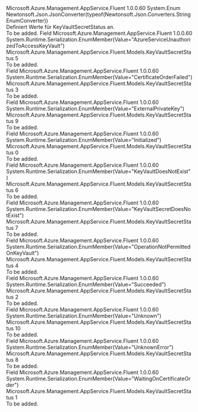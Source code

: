 <Type Name="KeyVaultSecretStatus" FullName="Microsoft.Azure.Management.AppService.Fluent.Models.KeyVaultSecretStatus">
  <TypeSignature Language="C#" Value="public enum KeyVaultSecretStatus" />
  <TypeSignature Language="ILAsm" Value=".class public auto ansi sealed KeyVaultSecretStatus extends System.Enum" />
  <TypeSignature Language="DocId" Value="T:Microsoft.Azure.Management.AppService.Fluent.Models.KeyVaultSecretStatus" />
  <TypeSignature Language="VB.NET" Value="Public Enum KeyVaultSecretStatus" />
  <TypeSignature Language="F#" Value="type KeyVaultSecretStatus = " />
  <AssemblyInfo>
    <AssemblyName>Microsoft.Azure.Management.AppService.Fluent</AssemblyName>
    <AssemblyVersion>1.0.0.60</AssemblyVersion>
  </AssemblyInfo>
  <Base>
    <BaseTypeName>System.Enum</BaseTypeName>
  </Base>
  <Attributes>
    <Attribute>
      <AttributeName>Newtonsoft.Json.JsonConverter(typeof(Newtonsoft.Json.Converters.StringEnumConverter))</AttributeName>
    </Attribute>
  </Attributes>
  <Docs>
    <summary>
            Definiert Werte für KeyVaultSecretStatus an.
            </summary>
    <remarks>To be added.</remarks>
  </Docs>
  <Members>
    <Member MemberName="AzureServiceUnauthorizedToAccessKeyVault">
      <MemberSignature Language="C#" Value="AzureServiceUnauthorizedToAccessKeyVault" />
      <MemberSignature Language="ILAsm" Value=".field public static literal valuetype Microsoft.Azure.Management.AppService.Fluent.Models.KeyVaultSecretStatus AzureServiceUnauthorizedToAccessKeyVault = int32(5)" />
      <MemberSignature Language="DocId" Value="F:Microsoft.Azure.Management.AppService.Fluent.Models.KeyVaultSecretStatus.AzureServiceUnauthorizedToAccessKeyVault" />
      <MemberSignature Language="VB.NET" Value="AzureServiceUnauthorizedToAccessKeyVault" />
      <MemberSignature Language="F#" Value="AzureServiceUnauthorizedToAccessKeyVault = 5" Usage="Microsoft.Azure.Management.AppService.Fluent.Models.KeyVaultSecretStatus.AzureServiceUnauthorizedToAccessKeyVault" />
      <MemberType>Field</MemberType>
      <AssemblyInfo>
        <AssemblyName>Microsoft.Azure.Management.AppService.Fluent</AssemblyName>
        <AssemblyVersion>1.0.0.60</AssemblyVersion>
      </AssemblyInfo>
      <Attributes>
        <Attribute>
          <AttributeName>System.Runtime.Serialization.EnumMember(Value="AzureServiceUnauthorizedToAccessKeyVault")</AttributeName>
        </Attribute>
      </Attributes>
      <ReturnValue>
        <ReturnType>Microsoft.Azure.Management.AppService.Fluent.Models.KeyVaultSecretStatus</ReturnType>
      </ReturnValue>
      <MemberValue>5</MemberValue>
      <Docs>
        <summary>To be added.</summary>
      </Docs>
    </Member>
    <Member MemberName="CertificateOrderFailed">
      <MemberSignature Language="C#" Value="CertificateOrderFailed" />
      <MemberSignature Language="ILAsm" Value=".field public static literal valuetype Microsoft.Azure.Management.AppService.Fluent.Models.KeyVaultSecretStatus CertificateOrderFailed = int32(3)" />
      <MemberSignature Language="DocId" Value="F:Microsoft.Azure.Management.AppService.Fluent.Models.KeyVaultSecretStatus.CertificateOrderFailed" />
      <MemberSignature Language="VB.NET" Value="CertificateOrderFailed" />
      <MemberSignature Language="F#" Value="CertificateOrderFailed = 3" Usage="Microsoft.Azure.Management.AppService.Fluent.Models.KeyVaultSecretStatus.CertificateOrderFailed" />
      <MemberType>Field</MemberType>
      <AssemblyInfo>
        <AssemblyName>Microsoft.Azure.Management.AppService.Fluent</AssemblyName>
        <AssemblyVersion>1.0.0.60</AssemblyVersion>
      </AssemblyInfo>
      <Attributes>
        <Attribute>
          <AttributeName>System.Runtime.Serialization.EnumMember(Value="CertificateOrderFailed")</AttributeName>
        </Attribute>
      </Attributes>
      <ReturnValue>
        <ReturnType>Microsoft.Azure.Management.AppService.Fluent.Models.KeyVaultSecretStatus</ReturnType>
      </ReturnValue>
      <MemberValue>3</MemberValue>
      <Docs>
        <summary>To be added.</summary>
      </Docs>
    </Member>
    <Member MemberName="ExternalPrivateKey">
      <MemberSignature Language="C#" Value="ExternalPrivateKey" />
      <MemberSignature Language="ILAsm" Value=".field public static literal valuetype Microsoft.Azure.Management.AppService.Fluent.Models.KeyVaultSecretStatus ExternalPrivateKey = int32(9)" />
      <MemberSignature Language="DocId" Value="F:Microsoft.Azure.Management.AppService.Fluent.Models.KeyVaultSecretStatus.ExternalPrivateKey" />
      <MemberSignature Language="VB.NET" Value="ExternalPrivateKey" />
      <MemberSignature Language="F#" Value="ExternalPrivateKey = 9" Usage="Microsoft.Azure.Management.AppService.Fluent.Models.KeyVaultSecretStatus.ExternalPrivateKey" />
      <MemberType>Field</MemberType>
      <AssemblyInfo>
        <AssemblyName>Microsoft.Azure.Management.AppService.Fluent</AssemblyName>
        <AssemblyVersion>1.0.0.60</AssemblyVersion>
      </AssemblyInfo>
      <Attributes>
        <Attribute>
          <AttributeName>System.Runtime.Serialization.EnumMember(Value="ExternalPrivateKey")</AttributeName>
        </Attribute>
      </Attributes>
      <ReturnValue>
        <ReturnType>Microsoft.Azure.Management.AppService.Fluent.Models.KeyVaultSecretStatus</ReturnType>
      </ReturnValue>
      <MemberValue>9</MemberValue>
      <Docs>
        <summary>To be added.</summary>
      </Docs>
    </Member>
    <Member MemberName="Initialized">
      <MemberSignature Language="C#" Value="Initialized" />
      <MemberSignature Language="ILAsm" Value=".field public static literal valuetype Microsoft.Azure.Management.AppService.Fluent.Models.KeyVaultSecretStatus Initialized = int32(0)" />
      <MemberSignature Language="DocId" Value="F:Microsoft.Azure.Management.AppService.Fluent.Models.KeyVaultSecretStatus.Initialized" />
      <MemberSignature Language="VB.NET" Value="Initialized" />
      <MemberSignature Language="F#" Value="Initialized = 0" Usage="Microsoft.Azure.Management.AppService.Fluent.Models.KeyVaultSecretStatus.Initialized" />
      <MemberType>Field</MemberType>
      <AssemblyInfo>
        <AssemblyName>Microsoft.Azure.Management.AppService.Fluent</AssemblyName>
        <AssemblyVersion>1.0.0.60</AssemblyVersion>
      </AssemblyInfo>
      <Attributes>
        <Attribute>
          <AttributeName>System.Runtime.Serialization.EnumMember(Value="Initialized")</AttributeName>
        </Attribute>
      </Attributes>
      <ReturnValue>
        <ReturnType>Microsoft.Azure.Management.AppService.Fluent.Models.KeyVaultSecretStatus</ReturnType>
      </ReturnValue>
      <MemberValue>0</MemberValue>
      <Docs>
        <summary>To be added.</summary>
      </Docs>
    </Member>
    <Member MemberName="KeyVaultDoesNotExist">
      <MemberSignature Language="C#" Value="KeyVaultDoesNotExist" />
      <MemberSignature Language="ILAsm" Value=".field public static literal valuetype Microsoft.Azure.Management.AppService.Fluent.Models.KeyVaultSecretStatus KeyVaultDoesNotExist = int32(6)" />
      <MemberSignature Language="DocId" Value="F:Microsoft.Azure.Management.AppService.Fluent.Models.KeyVaultSecretStatus.KeyVaultDoesNotExist" />
      <MemberSignature Language="VB.NET" Value="KeyVaultDoesNotExist" />
      <MemberSignature Language="F#" Value="KeyVaultDoesNotExist = 6" Usage="Microsoft.Azure.Management.AppService.Fluent.Models.KeyVaultSecretStatus.KeyVaultDoesNotExist" />
      <MemberType>Field</MemberType>
      <AssemblyInfo>
        <AssemblyName>Microsoft.Azure.Management.AppService.Fluent</AssemblyName>
        <AssemblyVersion>1.0.0.60</AssemblyVersion>
      </AssemblyInfo>
      <Attributes>
        <Attribute>
          <AttributeName>System.Runtime.Serialization.EnumMember(Value="KeyVaultDoesNotExist")</AttributeName>
        </Attribute>
      </Attributes>
      <ReturnValue>
        <ReturnType>Microsoft.Azure.Management.AppService.Fluent.Models.KeyVaultSecretStatus</ReturnType>
      </ReturnValue>
      <MemberValue>6</MemberValue>
      <Docs>
        <summary>To be added.</summary>
      </Docs>
    </Member>
    <Member MemberName="KeyVaultSecretDoesNotExist">
      <MemberSignature Language="C#" Value="KeyVaultSecretDoesNotExist" />
      <MemberSignature Language="ILAsm" Value=".field public static literal valuetype Microsoft.Azure.Management.AppService.Fluent.Models.KeyVaultSecretStatus KeyVaultSecretDoesNotExist = int32(7)" />
      <MemberSignature Language="DocId" Value="F:Microsoft.Azure.Management.AppService.Fluent.Models.KeyVaultSecretStatus.KeyVaultSecretDoesNotExist" />
      <MemberSignature Language="VB.NET" Value="KeyVaultSecretDoesNotExist" />
      <MemberSignature Language="F#" Value="KeyVaultSecretDoesNotExist = 7" Usage="Microsoft.Azure.Management.AppService.Fluent.Models.KeyVaultSecretStatus.KeyVaultSecretDoesNotExist" />
      <MemberType>Field</MemberType>
      <AssemblyInfo>
        <AssemblyName>Microsoft.Azure.Management.AppService.Fluent</AssemblyName>
        <AssemblyVersion>1.0.0.60</AssemblyVersion>
      </AssemblyInfo>
      <Attributes>
        <Attribute>
          <AttributeName>System.Runtime.Serialization.EnumMember(Value="KeyVaultSecretDoesNotExist")</AttributeName>
        </Attribute>
      </Attributes>
      <ReturnValue>
        <ReturnType>Microsoft.Azure.Management.AppService.Fluent.Models.KeyVaultSecretStatus</ReturnType>
      </ReturnValue>
      <MemberValue>7</MemberValue>
      <Docs>
        <summary>To be added.</summary>
      </Docs>
    </Member>
    <Member MemberName="OperationNotPermittedOnKeyVault">
      <MemberSignature Language="C#" Value="OperationNotPermittedOnKeyVault" />
      <MemberSignature Language="ILAsm" Value=".field public static literal valuetype Microsoft.Azure.Management.AppService.Fluent.Models.KeyVaultSecretStatus OperationNotPermittedOnKeyVault = int32(4)" />
      <MemberSignature Language="DocId" Value="F:Microsoft.Azure.Management.AppService.Fluent.Models.KeyVaultSecretStatus.OperationNotPermittedOnKeyVault" />
      <MemberSignature Language="VB.NET" Value="OperationNotPermittedOnKeyVault" />
      <MemberSignature Language="F#" Value="OperationNotPermittedOnKeyVault = 4" Usage="Microsoft.Azure.Management.AppService.Fluent.Models.KeyVaultSecretStatus.OperationNotPermittedOnKeyVault" />
      <MemberType>Field</MemberType>
      <AssemblyInfo>
        <AssemblyName>Microsoft.Azure.Management.AppService.Fluent</AssemblyName>
        <AssemblyVersion>1.0.0.60</AssemblyVersion>
      </AssemblyInfo>
      <Attributes>
        <Attribute>
          <AttributeName>System.Runtime.Serialization.EnumMember(Value="OperationNotPermittedOnKeyVault")</AttributeName>
        </Attribute>
      </Attributes>
      <ReturnValue>
        <ReturnType>Microsoft.Azure.Management.AppService.Fluent.Models.KeyVaultSecretStatus</ReturnType>
      </ReturnValue>
      <MemberValue>4</MemberValue>
      <Docs>
        <summary>To be added.</summary>
      </Docs>
    </Member>
    <Member MemberName="Succeeded">
      <MemberSignature Language="C#" Value="Succeeded" />
      <MemberSignature Language="ILAsm" Value=".field public static literal valuetype Microsoft.Azure.Management.AppService.Fluent.Models.KeyVaultSecretStatus Succeeded = int32(2)" />
      <MemberSignature Language="DocId" Value="F:Microsoft.Azure.Management.AppService.Fluent.Models.KeyVaultSecretStatus.Succeeded" />
      <MemberSignature Language="VB.NET" Value="Succeeded" />
      <MemberSignature Language="F#" Value="Succeeded = 2" Usage="Microsoft.Azure.Management.AppService.Fluent.Models.KeyVaultSecretStatus.Succeeded" />
      <MemberType>Field</MemberType>
      <AssemblyInfo>
        <AssemblyName>Microsoft.Azure.Management.AppService.Fluent</AssemblyName>
        <AssemblyVersion>1.0.0.60</AssemblyVersion>
      </AssemblyInfo>
      <Attributes>
        <Attribute>
          <AttributeName>System.Runtime.Serialization.EnumMember(Value="Succeeded")</AttributeName>
        </Attribute>
      </Attributes>
      <ReturnValue>
        <ReturnType>Microsoft.Azure.Management.AppService.Fluent.Models.KeyVaultSecretStatus</ReturnType>
      </ReturnValue>
      <MemberValue>2</MemberValue>
      <Docs>
        <summary>To be added.</summary>
      </Docs>
    </Member>
    <Member MemberName="Unknown">
      <MemberSignature Language="C#" Value="Unknown" />
      <MemberSignature Language="ILAsm" Value=".field public static literal valuetype Microsoft.Azure.Management.AppService.Fluent.Models.KeyVaultSecretStatus Unknown = int32(10)" />
      <MemberSignature Language="DocId" Value="F:Microsoft.Azure.Management.AppService.Fluent.Models.KeyVaultSecretStatus.Unknown" />
      <MemberSignature Language="VB.NET" Value="Unknown" />
      <MemberSignature Language="F#" Value="Unknown = 10" Usage="Microsoft.Azure.Management.AppService.Fluent.Models.KeyVaultSecretStatus.Unknown" />
      <MemberType>Field</MemberType>
      <AssemblyInfo>
        <AssemblyName>Microsoft.Azure.Management.AppService.Fluent</AssemblyName>
        <AssemblyVersion>1.0.0.60</AssemblyVersion>
      </AssemblyInfo>
      <Attributes>
        <Attribute>
          <AttributeName>System.Runtime.Serialization.EnumMember(Value="Unknown")</AttributeName>
        </Attribute>
      </Attributes>
      <ReturnValue>
        <ReturnType>Microsoft.Azure.Management.AppService.Fluent.Models.KeyVaultSecretStatus</ReturnType>
      </ReturnValue>
      <MemberValue>10</MemberValue>
      <Docs>
        <summary>To be added.</summary>
      </Docs>
    </Member>
    <Member MemberName="UnknownError">
      <MemberSignature Language="C#" Value="UnknownError" />
      <MemberSignature Language="ILAsm" Value=".field public static literal valuetype Microsoft.Azure.Management.AppService.Fluent.Models.KeyVaultSecretStatus UnknownError = int32(8)" />
      <MemberSignature Language="DocId" Value="F:Microsoft.Azure.Management.AppService.Fluent.Models.KeyVaultSecretStatus.UnknownError" />
      <MemberSignature Language="VB.NET" Value="UnknownError" />
      <MemberSignature Language="F#" Value="UnknownError = 8" Usage="Microsoft.Azure.Management.AppService.Fluent.Models.KeyVaultSecretStatus.UnknownError" />
      <MemberType>Field</MemberType>
      <AssemblyInfo>
        <AssemblyName>Microsoft.Azure.Management.AppService.Fluent</AssemblyName>
        <AssemblyVersion>1.0.0.60</AssemblyVersion>
      </AssemblyInfo>
      <Attributes>
        <Attribute>
          <AttributeName>System.Runtime.Serialization.EnumMember(Value="UnknownError")</AttributeName>
        </Attribute>
      </Attributes>
      <ReturnValue>
        <ReturnType>Microsoft.Azure.Management.AppService.Fluent.Models.KeyVaultSecretStatus</ReturnType>
      </ReturnValue>
      <MemberValue>8</MemberValue>
      <Docs>
        <summary>To be added.</summary>
      </Docs>
    </Member>
    <Member MemberName="WaitingOnCertificateOrder">
      <MemberSignature Language="C#" Value="WaitingOnCertificateOrder" />
      <MemberSignature Language="ILAsm" Value=".field public static literal valuetype Microsoft.Azure.Management.AppService.Fluent.Models.KeyVaultSecretStatus WaitingOnCertificateOrder = int32(1)" />
      <MemberSignature Language="DocId" Value="F:Microsoft.Azure.Management.AppService.Fluent.Models.KeyVaultSecretStatus.WaitingOnCertificateOrder" />
      <MemberSignature Language="VB.NET" Value="WaitingOnCertificateOrder" />
      <MemberSignature Language="F#" Value="WaitingOnCertificateOrder = 1" Usage="Microsoft.Azure.Management.AppService.Fluent.Models.KeyVaultSecretStatus.WaitingOnCertificateOrder" />
      <MemberType>Field</MemberType>
      <AssemblyInfo>
        <AssemblyName>Microsoft.Azure.Management.AppService.Fluent</AssemblyName>
        <AssemblyVersion>1.0.0.60</AssemblyVersion>
      </AssemblyInfo>
      <Attributes>
        <Attribute>
          <AttributeName>System.Runtime.Serialization.EnumMember(Value="WaitingOnCertificateOrder")</AttributeName>
        </Attribute>
      </Attributes>
      <ReturnValue>
        <ReturnType>Microsoft.Azure.Management.AppService.Fluent.Models.KeyVaultSecretStatus</ReturnType>
      </ReturnValue>
      <MemberValue>1</MemberValue>
      <Docs>
        <summary>To be added.</summary>
      </Docs>
    </Member>
  </Members>
</Type>